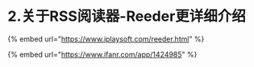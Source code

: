 # 2.关于RSS阅读器-Reeder更详细介绍

{% embed url="https://www.iplaysoft.com/reeder.html" %}

{% embed url="https://www.ifanr.com/app/1424985" %}
